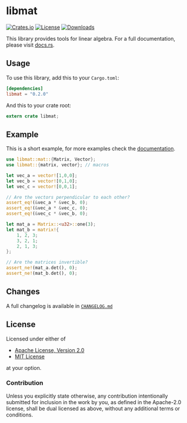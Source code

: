 # libmat

[![Crates.io](https://img.shields.io/crates/v/libmat)](https://crates.io/crates/libmat/0.2.0)
[![License](https://img.shields.io/crates/l/libmat)](#license)
[![Downloads](https://img.shields.io/crates/d/libmat)](https://crates.io/crates/libmat/0.2.0)

This library provides tools for linear algebra. For a full documentation, please visit [docs.rs].

## Usage

To use this library, add this to your `Cargo.toml`:

```toml
[dependencies]
libmat = "0.2.0"
```

And this to your crate root:

```rust
extern crate libmat;
```

## Example

This is a short example, for more examples check the [documentation][docs.rs].

```rust
use libmat::mat::{Matrix, Vector};
use libmat::{matrix, vector}; // macros

let vec_a = vector![1,0,0];
let vec_b = vector![0,1,0];
let vec_c = vector![0,0,1];

// Are the vectors perpendicular to each other?
assert_eq!(&vec_a * &vec_b, 0);
assert_eq!(&vec_a * &vec_c, 0);
assert_eq!(&vec_c * &vec_b, 0);

let mat_a = Matrix::<u32>::one(3);
let mat_b = matrix!{
    1, 2, 3;
    3, 2, 1;
    2, 1, 3;
};

// Are the matrices invertible?
assert_ne!(mat_a.det(), 0);
assert_ne!(mat_b.det(), 0);
```

## Changes

A full changelog is available in [`CHANGELOG.md`](https://github.com/wiebecommajonas/libmat/blob/master/CHANGELOG.md)

## License

Licensed under either of

* [Apache License, Version 2.0][apache]
* [MIT License][mit]

at your option.

### Contribution

Unless you explicitly state otherwise, any contribution intentionally submitted for inclusion in the work by you, as defined in the Apache-2.0 license, shall be dual licensed as above, without any additional terms or conditions.

[docs.rs]: https://docs.rs/libmat/0.1.0
[apache]: http://www.apache.org/licenses/LICENSE-2.0
[mit]: http://opensource.org/licenses/MIT